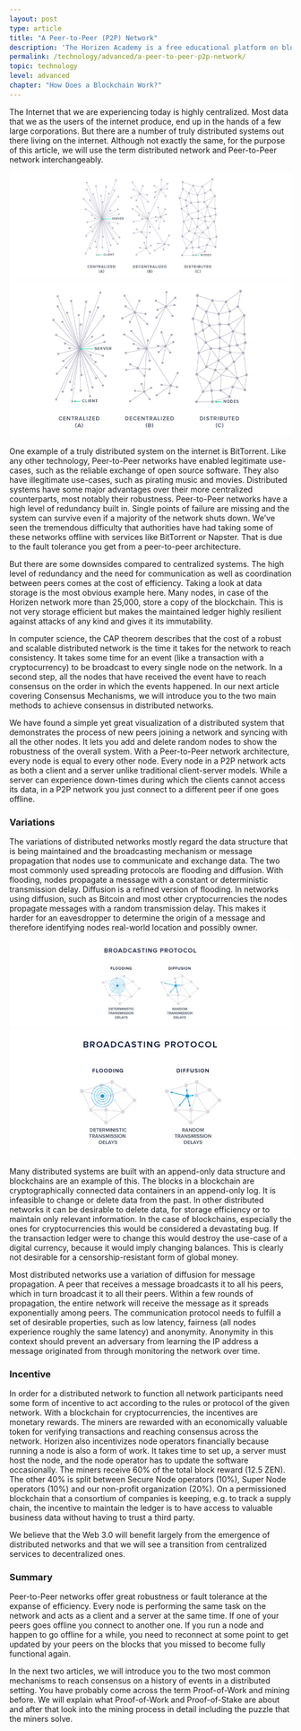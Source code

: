 ```yaml
---
layout: post
type: article
title: "A Peer-to-Peer (P2P) Network"
description: 'The Horizen Academy is a free educational platform on blockchain technology, cryptocurrency, and privacy. In this article, you learn about the peer-to-peer network, also known as, the physical infrastructure that blockchains run on.'
permalink: /technology/advanced/a-peer-to-peer-p2p-network/
topic: technology
level: advanced
chapter: "How Does a Blockchain Work?"
---
```


The Internet that we are experiencing today is highly centralized. Most data that we as the users of the internet produce, end up in the hands of a few large corporations. But there are a number of truly distributed systems out there living on the internet. Although not exactly the same, for the purpose of this article, we will use the term distributed network and Peer-to-Peer network interchangeably.

![Central distri](/assets/post_files/technology/advanced/a-peer-to-peer-p2p-network/central-distri_D.jpg)
![Central distri](/assets/post_files/technology/advanced/a-peer-to-peer-p2p-network/central-distri_M.jpg)

One example of a truly distributed system on the internet is BitTorrent. Like any other technology, Peer-to-Peer networks have enabled legitimate use-cases, such as the reliable exchange of open source software. They also have illegitimate use-cases, such as pirating music and movies. Distributed systems have some major advantages over their more centralized counterparts, most notably their robustness. Peer-to-Peer networks have a high level of redundancy built in. Single points of failure are missing and the system can survive even if a majority of the network shuts down. We’ve seen the tremendous difficulty that authorities have had taking some of these networks offline with services like BitTorrent or Napster. That is due to the fault tolerance you get from a peer-to-peer architecture.

But there are some downsides compared to centralized systems. The high level of redundancy and the need for communication as well as coordination between peers comes at the cost of efficiency. Taking a look at data storage is the most obvious example here. Many nodes, in case of the Horizen network more than 25,000, store a copy of the blockchain. This is not very storage efficient but makes the maintained ledger highly resilient against attacks of any kind and gives it its immutability.

In computer science, the CAP theorem describes that the cost of a robust and scalable distributed network is the time it takes for the network to reach consistency. It takes some time for an event (like a transaction with a cryptocurrency) to be broadcast to every single node on the network. In a second step, all the nodes that have received the event have to reach consensus on the order in which the events happened. In our next article covering Consensus Mechanisms, we will introduce you to the two main methods to achieve consensus in distributed networks.

We have found a simple yet great visualization of a distributed system that demonstrates the process of new peers joining a network and syncing with all the other nodes. It lets you add and delete random nodes to show the robustness of the overall system. With a Peer-to-Peer network architecture, every node is equal to every other node. Every node in a P2P network acts as both a client and a server unlike traditional client-server models. While a server can experience down-times during which the clients cannot access its data, in a P2P network you just connect to a different peer if one goes offline.

### Variations

The variations of distributed networks mostly regard the data structure that is being maintained and the broadcasting mechanism or message propagation that nodes use to communicate and exchange data. The two most commonly used spreading protocols are flooding and diffusion. With flooding, nodes propagate a message with a constant or deterministic transmission delay. Diffusion is a refined version of flooding. In networks using diffusion, such as Bitcoin and most other cryptocurrencies the nodes propagate messages with a random transmission delay. This makes it harder for an eavesdropper to determine the origin of a message and therefore identifying nodes real-world location and possibly owner.

![Spreading](/assets/post_files/technology/advanced/a-peer-to-peer-p2p-network/spreading_D.jpg)
![Spreading](/assets/post_files/technology/advanced/a-peer-to-peer-p2p-network/spreading_M.jpg)

Many distributed systems are built with an append-only data structure and blockchains are an example of this. The blocks in a blockchain are cryptographically connected data containers in an append-only log. It is infeasible to change or delete data from the past. In other distributed networks it can be desirable to delete data, for storage efficiency or to maintain only relevant information. In the case of blockchains, especially the ones for cryptocurrencies this would be considered a devastating bug. If the transaction ledger were to change this would destroy the use-case of a digital currency, because it would imply changing balances. This is clearly not desirable for a censorship-resistant form of global money.

Most distributed networks use a variation of diffusion for message propagation. A peer that receives a message broadcasts it to all his peers, which in turn broadcast it to all their peers. Within a few rounds of propagation, the entire network will receive the message as it spreads exponentially among peers. The communication protocol needs to fulfill a set of desirable properties, such as low latency, fairness (all nodes experience roughly the same latency) and anonymity. Anonymity in this context should prevent an adversary from learning the IP address a message originated from through monitoring the network over time.

### Incentive

In order for a distributed network to function all network participants need some form of incentive to act according to the rules or protocol of the given network. With a blockchain for cryptocurrencies, the incentives are monetary rewards. The miners are rewarded with an economically valuable token for verifying transactions and reaching consensus across the network. Horizen also incentivizes node operators financially because running a node is also a form of work. It takes time to set up, a server must host the node, and the node operator has to update the software occasionally. The miners receive 60% of the total block reward (12.5 ZEN). The other 40% is split between Secure Node operators (10%), Super Node operators (10%) and our non-profit organization (20%). On a permissioned blockchain that a consortium of companies is keeping, e.g. to track a supply chain, the incentive to maintain the ledger is to have access to valuable business data without having to trust a third party.

We believe that the Web 3.0 will benefit largely from the emergence of distributed networks and that we will see a transition from centralized services to decentralized ones.

### Summary

Peer-to-Peer networks offer great robustness or fault tolerance at the expanse of efficiency. Every node is performing the same task on the network and acts as a client and a server at the same time. If one of your peers goes offline you connect to another one. If you run a node and happen to go offline for a while, you need to reconnect at some point to get updated by your peers on the blocks that you missed to become fully functional again.

In the next two articles, we will introduce you to the two most common mechanisms to reach consensus on a history of events in a distributed setting. You have probably come across the term Proof-of-Work and mining before. We will explain what Proof-of-Work and Proof-of-Stake are about and after that look into the mining process in detail including the puzzle that the miners solve.
